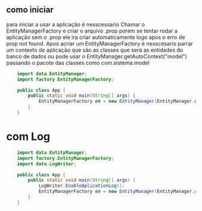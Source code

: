 ## como iniciar

para iniciar a usar a aplicação é nesscessario Chamar o EntityManagerFactory e criar o arquivo .prop
porem se tentar rodar a aplicação sem o .prop ele ira criar automaticamente logo apos o erro de prop not found.
Apos acriar um EntityManagerFactory é nesscesario parrar um contexto de aplicação que são as classes que será as entidades do banco de dados ou pode usar o EntityManager.getAutoContext("model")
passando o pacote das classes como com.sistema.model



```java
    import data.EntityManager;
    import factory.EntityManagerFactory;

    public class App {
        public static void main(String[] args) {
            EntityManagerFactory em = new EntityManager(EntityManager.getAutoContext("model"));
        }
    }

```
# com Log
```java
    import data.EntityManager;
    import factory.EntityManagerFactory;
    import data.LogWriter;

    public class App {
        public static void main(String[] args) {
            LogWriter.EnableAplicationLog();
            EntityManagerFactory em = new EntityManager(EntityManager.getAutoContext("model"));
        }
    }

```
